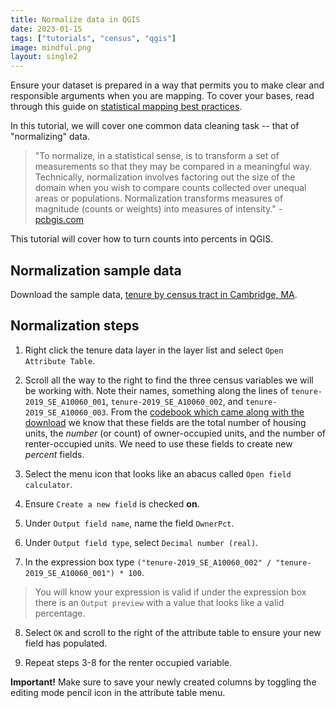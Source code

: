 ```yaml
---
title: Normalize data in QGIS
date: 2023-01-15
tags: ["tutorials", "census", "qgis"]
image: mindful.png
layout: single2
---
```


Ensure your dataset is prepared in a way that permits you to make clear and responsible arguments when you are mapping. To cover your bases, read through this guide on [statistical mapping best practices](https://gistbok.ucgis.org/bok-topics/statistical-mapping-enumeration-normalization-classification).

In this tutorial, we will cover one common data cleaning task -- that of "normalizing" data.

> "To normalize, in a statistical sense, is to transform a set of measurements so that they may be compared in a meaningful way. Technically, normalization involves factoring out the size of the domain when you wish to compare counts collected over unequal areas or populations. Normalization transforms measures of magnitude (counts or weights) into measures of intensity." - [pcbgis.com](https://www.pbcgis.com/normalize/)

This tutorial will cover how to turn counts into percents in QGIS.

## Normalization sample data
Download the sample data, [tenure by census tract in Cambridge, MA](https://downgit.github.io/#/home?url=https://github.com/HarvardMapCollection/tutorials/blob/main/sample-data/cambridge-tenure-counts.geojson). 


## Normalization steps

1. Right click the tenure data layer in the layer list and select `Open Attribute Table`.

2. Scroll all the way to the right to find the three census variables we will be working with. Note their names, something along the lines of `tenure-2019_SE_A10060_001`, `tenure-2019_SE_A10060_002`, and `tenure-2019_SE_A10060_003`. From the [codebook which came along with the download](https://github.com/HarvardMapCollection/tutorials/blob/main/sample-data/tenure-2019-codebook.txt) we know that these fields are the total number of housing units, the *number* (or count) of owner-occupied units, and the number of renter-occupied units. We need to use these fields to create new *percent* fields.

3. Select the menu icon that looks like an abacus called `Open field calculator`.

4. Ensure `Create a new field` is checked **on**. 

5. Under `Output field name`, name the field `OwnerPct`.

6. Under `Output field type`, select `Decimal number (real)`.

7. In the expression box type `("tenure-2019_SE_A10060_002" / "tenure-2019_SE_A10060_001") * 100`.
> You will know your expression is valid if under the expression box there is an `Output preview` with a value that looks like a valid percentage.

8. Select `OK` and scroll to the right of the attribute table to ensure your new field has populated.

9. Repeat steps 3-8 for the renter occupied variable. 

<div class="alert-danger">
  <strong>Important!</strong> Make sure to save your newly created columns by toggling the editing mode pencil icon in the attribute table menu.
</div>



